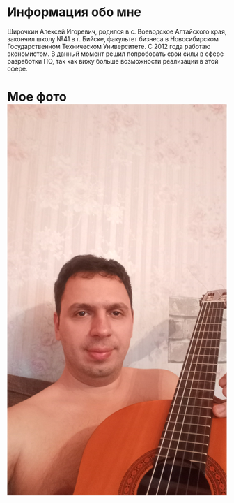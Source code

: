 # Информация обо мне

Широчкин Алексей Игоревич, родился в с. Воеводское Алтайского края, закончил школу №41 в г. Бийске, факультет бизнеса в Новосибирском Государственном Техническом Университете. С 2012 года работаю экономистом. В данный момент решил попробовать свои силы в сфере разработки ПО, так как вижу больше возможности реализации в этой сфере.

# Мое фото ![my_photo](img\myphoto.jpeg)